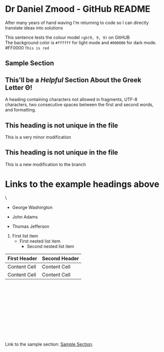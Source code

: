 # Dr Daniel Zmood - GitHub README

After many years of hand waving I'm returning to code so I can directly translate ideas into solutions

This sentence tests the colour model `rgb(9, 9, 9)` on GitHUB  
The background color is `#ffffff` for light mode and `#000000` for dark mode.  
#FF0000 `This is red`



## Sample Section

## This'll be a _Helpful_ Section About the Greek Letter Θ!
A heading containing characters not allowed in fragments, UTF-8 characters, two consecutive spaces between the first and second words, and formatting.

## This heading is not unique in the file

This is a very minor modification

## This heading is not unique in the file

This is a new modification to the branch
# Links to the example headings above
\
- George Washington
* John Adams
+ Thomas Jefferson

1. First list item
   - First nested list item
     - Second nested list item
    
| First Header  | Second Header |
| ------------- | ------------- |
| Content Cell  | Content Cell  |
| Content Cell  | Content Cell  |


\
\
\
\
\
\
\
\
\
\
\
Link to the sample section: [Sample Section](#sample-section).






<!--
**danielzmood/danielzmood** is a ✨ _special_ ✨ repository because its `README.md` (this file) appears on your GitHub profile.

Here are some ideas to get you started:

- 🔭 I’m currently working on ...
- 🌱 I’m currently learning ...
- 👯 I’m looking to collaborate on ...
- 🤔 I’m looking for help with ...
- 💬 Ask me about ...
- 📫 How to reach me: ...
- 😄 Pronouns: ...
- ⚡ Fun fact: ...
-->
